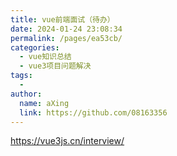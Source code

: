 ```yaml
---
title: vue前端面试（待办）
date: 2024-01-24 23:08:34
permalink: /pages/ea53cb/
categories:
  - vue知识总结
  - vue3项目问题解决
tags:
  - 
author: 
  name: aXing
  link: https://github.com/08163356
---
```


https://vue3js.cn/interview/<!-- more -->
